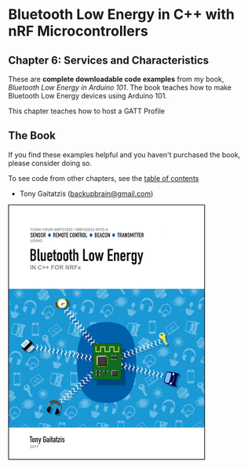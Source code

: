 # Bluetooth Low Energy in C++ with nRF Microcontrollers

## Chapter 6: Services and Characteristics


These are **complete downloadable code examples** from my book, _Bluetooth Low Energy in Arduino 101_.  The book teaches how to make Bluetooth Low Energy devices using Arduino 101.

This chapter teaches how to host a GATT Profile

## The Book

If you find these examples helpful and you haven't purchased the book, please consider doing so.

To see code from other chapters, see the [table of contents](https://github.com/BluetoothLowEnergyInCppWithnRFx/Book)

- Tony Gaitatzis (<backupbrain@gmail.com>)

![BookCover](https://github.com/BluetoothLowEnergyInCppWithnRFx/Book/blob/master/Bluetooth%20Low%20Energy%20in%20C%2B%2B%20with%20nRFx%20Cover.png)
